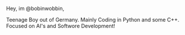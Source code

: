 Hey, im @bobinwobbin,

Teenage Boy out of Germany.
Mainly Coding in Python and some C++.
Focused on AI's and Softwore Development!
